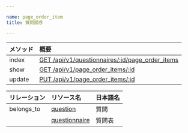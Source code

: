 ```yaml
---

name: page_order_item
title: 質問順序

---
```


|メソッド|概要|
|:---|:---|
|index|[GET /api/v1/questionnaires/:id/page_order_items](#page_order_item_index)|
|show|[GET /api/v1/page_order_items/:id](#page_order_item_show)|
|update|[PUT /api/v1/page_order_items/:id](#page_order_item_update)|

|リレーション|リソース名|日本語名|
|:---|:---|:---|
|belongs_to|[question](#question)|質問|
||[questionnaire](#questionnaire)|質問表|

